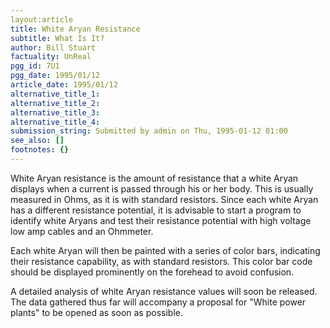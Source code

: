 ```yaml
---
layout:article
title: White Aryan Resistance
subtitle: What Is It?
author: Bill Stuart
factuality: UnReal
pgg_id: 7U1
pgg_date: 1995/01/12
article_date: 1995/01/12
alternative_title_1: 
alternative_title_2: 
alternative_title_3: 
alternative_title_4: 
submission_string: Submitted by admin on Thu, 1995-01-12 01:00
see_also: []
footnotes: {}
---
```

<div>
<p>White Aryan resistance is the amount of resistance that a white Aryan displays when a current is passed through his or her body. This is usually measured in Ohms, as it is with standard resistors. Since each white Aryan has a different resistance potential, it is advisable to start a program to identify white Aryans and test their resistance potential with high voltage low amp cables and an Ohmmeter.</p>
<p>Each white Aryan will then be painted with a series of color bars, indicating their resistance capability, as with standard resistors. This color bar code should be displayed prominently on the forehead to avoid confusion.</p>
<p>A detailed analysis of white Aryan resistance values will soon be released. The data gathered thus far will accompany a proposal for "White power plants" to be opened as soon as possible. <!--Amazon_CLS_IM_END--></p>
</div>

